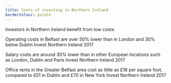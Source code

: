 ```yaml
---
title: Costs of investing in Northern Ireland
borderColour: purple
---
```

Investors in Northern Ireland benefit from low costs: 


Operating costs in Belfast are over 50% lower than in London and 30% below Dublin
Invest Northern Ireland 2017

Salary costs are around 30% lower than in other European locations such as London, Dublin and Paris
Invest Northern Ireland 2017

Office rents in the Greater Belfast area cost as little as £18 per square foot, compared to £51 in Dublin and £70 in New York
Invest Northern Ireland 2017
